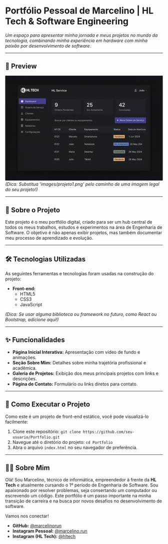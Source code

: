 # Portfólio Pessoal de Marcelino | HL Tech & Software Engineering

*Um espaço para apresentar minha jornada e meus projetos no mundo da tecnologia, combinando minha experiência em hardware com minha paixão por desenvolvimento de software.*

---

## 🎨 Preview

![Prévia do Portfólio](images/projeto1.png) 
*(Dica: Substitua 'images/projeto1.png' pelo caminho de uma imagem legal do seu projeto!)*

---

## 🚀 Sobre o Projeto

Este projeto é o meu portfólio digital, criado para ser um hub central de todos os meus trabalhos, estudos e experimentos na área de Engenharia de Software. O objetivo é não apenas exibir projetos, mas também documentar meu processo de aprendizado e evolução.

---

## 🛠️ Tecnologias Utilizadas

As seguintes ferramentas e tecnologias foram usadas na construção do projeto:

* **Front-end:**
    * HTML5
    * CSS3
    * JavaScript

*(Dica: Se usar alguma biblioteca ou framework no futuro, como React ou Bootstrap, adicione aqui!)*

---

## ✨ Funcionalidades

* **Página Inicial Interativa:** Apresentação com vídeo de fundo e animações.
* **Seção Sobre Mim:** Detalhes sobre minha trajetória profissional e acadêmica.
* **Galeria de Projetos:** Exibição dos meus principais projetos com links e descrições.
* **Página de Contato:** Formulário ou links diretos para contato.

---

## 📂 Como Executar o Projeto

Como este é um projeto de front-end estático, você pode visualizá-lo facilmente:

1.  Clone este repositório: `git clone https://github.com/seu-usuario/Portfolio.git`
2.  Navegue até o diretório do projeto: `cd Portfolio`
3.  Abra o arquivo `index.html` no seu navegador de preferência.

---

## 👨‍💻 Sobre Mim

Olá! Sou Marcelino, técnico de informática, empreendedor à frente da **HL Tech** e atualmente cursando o 1º período de Engenharia de Software. Sou apaixonado por resolver problemas, seja consertando um computador ou escrevendo um código. Este portfólio é um passo importante na minha transição de carreira e na busca por novos desafios no desenvolvimento de software.

Vamos nos conectar!

* **GitHub:** [@marcelinorun](https://github.com/marcelinorun)
* **Instagram Pessoal:** [@marcelino.run](https://instagram.com/marcelino.run)
* **Instagram (HL Tech):** [@hltech](https://instagram.com/hltech)